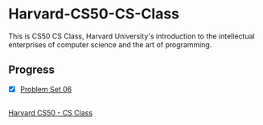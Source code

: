 # Harvard-CS50-CS-Class
This is CS50 CS Class, Harvard University's introduction to the intellectual enterprises of computer science and the art of programming.

## Progress   
- [x] [Problem Set 06](https://cs50.harvard.edu/x/2020/psets/6/)
            

##
[Harvard CS50 - CS Class](https://cs50.harvard.edu/x/2020/)

